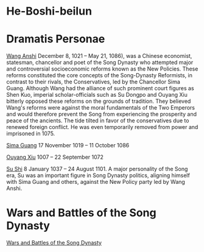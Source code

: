 # He-Boshi-beilun

# Dramatis Personae 

[Wang Anshi](https://en.wikipedia.org/wiki/Wang_Anshi) December 8, 1021 – May 21, 1086), was a Chinese economist, statesman, chancellor and poet of the Song Dynasty who attempted major and controversial socioeconomic reforms known as the New Policies. These reforms constituted the core concepts of the Song-Dynasty Reformists, in contrast to their rivals, the Conservatives, led by the Chancellor Sima Guang.
Although Wang had the alliance of such prominent court figures as Shen Kuo, imperial scholar-officials such as Su Dongpo and Ouyang Xiu bitterly opposed these reforms on the grounds of tradition. They believed Wang's reforms were against the moral fundamentals of the Two Emperors and would therefore prevent the Song from experiencing the prosperity and peace of the ancients. The tide tilted in favor of the conservatives due to renewed foreign conflict. He was even temporarily removed from power and imprisoned in 1075.

[Sima Guang](https://en.wikipedia.org/wiki/Sima_Guang) 17 November 1019 – 11 October 1086

[Ouyang Xiu](https://en.wikipedia.org/wiki/Ouyang_Xiu) 1007 – 22 September 1072

[Su Shi](https://en.wikipedia.org/wiki/Su_Shi) 8 January 1037 – 24 August 1101. A major personality of the Song era, Su was an important figure in Song Dynasty politics, aligning himself with Sima Guang and others, against the New Policy party led by Wang Anshi. 

# Wars and Battles of the Song Dynasty
[Wars and Battles of the Song Dynasty](https://en.wikipedia.org/wiki/List_of_Chinese_wars_and_battles#Song_dynasty_.28960.E2.80.931279.29)
